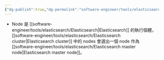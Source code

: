 ```yaml
---
{"dg-publish":true,"dg-permalink":"software-engineer/tools/elasticsearch/Elasticsearch node","permalink":"/software-engineer/tools/elasticsearch/Elasticsearch node/"}
---
```


- Node 是 [[software-engineer/tools/elasticsearch/Elasticsearch\|Elasticsearch]] 的執行個體，[[software-engineer/tools/elasticsearch/Elasticsearch cluster\|Elasticsearch cluster]] 中的 nodes 會選出一個 node 作為 [[software-engineer/tools/elasticsearch/Elasticsearch master node\|Elasticsearch master node]]。